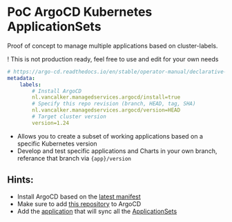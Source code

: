 # PoC ArgoCD Kubernetes ApplicationSets

Proof of concept to manage multiple applications based on cluster-labels.

! This is not production ready, feel free to use and edit for your own needs

```yaml
# https://argo-cd.readthedocs.io/en/stable/operator-manual/declarative-setup/#clusters
metadata:
    labels:
        # Install ArgoCD
        nl.vancalker.managedservices.argocd/install=true 
        # Specify this repo revision (branch, HEAD, tag, SHA)
        nl.vancalker.managedservices.argocd/version=HEAD 
        # Target cluster version
        version=1.24
```

- Allows you to create a subset of working applications based on a specific Kubernetes version
- Develop and test specific applications and Charts in your own branch, referance that branch via `{app}/version`

## Hints:

- Install ArgoCD based on the [latest manifest](https://raw.githubusercontent.com/argoproj/argo-cd/master/manifests/ha/install.yaml)
- Make sure to add [this repository](applications/1.24/argocd/repositories.yaml) to ArgoCD
- Add the [application](applications/1.24/argocd/application.yaml) that will sync all the [ApplicationSets](applicationSets)
